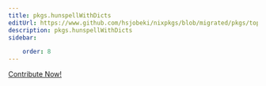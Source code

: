 ```yaml
---
title: pkgs.hunspellWithDicts
editUrl: https://www.github.com/hsjobeki/nixpkgs/blob/migrated/pkgs/top-level/all-packages.nix#L22230C23
description: pkgs.hunspellWithDicts
sidebar:

    order: 8
---
```


<a href="https://www.github.com/hsjobeki/nixpkgs/blob/migrated/pkgs/top-level/all-packages.nix#L22230C23">Contribute Now!</a>



